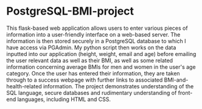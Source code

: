 # PostgreSQL-BMI-project
This flask-based web application allows users to enter various pieces of information into a user-friendly interface on a web-based server.
The information is then stored securely in a PostgreSQL database to which I have access via PGAdmin. My python script then works on
the data inputted into our application (height, weight, email and age) before emailing the user relevant data as well as their BMI, as
well as some related information concerning average BMIs for men and women in the user's age category. Once the user has entered
their information, they are taken through to a success webpage with further links to associated BMI-and-health-related information.
The project demonstrates understanding of the SQL language, secure databases and rudimentary understanding of front-end languages,
including HTML and CSS.
